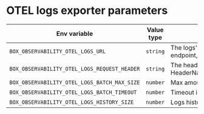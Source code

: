 # OTEL logs exporter parameters

<table><thead><tr><th width="239">Env variable</th><th width="127">Value type</th><th>Description</th></tr></thead><tbody><tr><td><code>BOX_OBSERVABILITY_OTEL_LOGS_URL</code></td><td><code>string</code></td><td>The logs' consumer URL (OTEL collector receiver endpoint, Elastic EPM etc.)</td></tr><tr><td><code>BOX_OBSERVABILITY_OTEL_LOGS_REQUEST_HEADER</code></td><td><code>string</code></td><td>The headers for OTEL logs requests, formatted as HeaderName:HeaderValue\nHeaderName:HeaderValue</td></tr><tr><td><code>BOX_OBSERVABILITY_OTEL_LOGS_BATCH_MAX_SIZE</code></td><td><code>number</code></td><td>Max amount of logs in one send logs request</td></tr><tr><td><code>BOX_OBSERVABILITY_OTEL_LOGS_BATCH_TIMEOUT</code></td><td><code>number</code></td><td>Timeout in milliseconds between send logs requests</td></tr><tr><td><code>BOX_OBSERVABILITY_OTEL_LOGS_HISTORY_SIZE</code></td><td><code>number</code></td><td>Logs history size on <code>telemetry $status</code> endpoint</td></tr></tbody></table>

